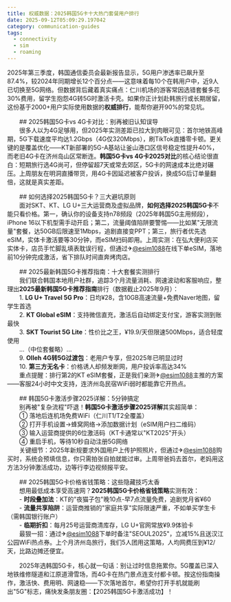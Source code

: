 ```yaml
---
title: 权威数据：2025韩国5G卡十大热门套餐用户排行
date: 2025-09-12T05:09:29.197042
category: communication-guides
tags:
  - connectivity
  - sim
  - roaming
---
```


2025年第三季度，韩国通信委员会最新报告显示，5G用户渗透率已飙升至87.4%，较2024年同期增长12个百分点——这意味着每10个在韩用户中，近9人已切换至5G网络。但数据背后藏着真实痛点：仁川机场的游客常因选错套餐多花30%费用，留学生抱怨4G转5G时激活卡壳。如果你正计划赴韩旅行或长期居留，这份基于2000+用户实际使用数据的**权威排行**，能帮你避开90%的常见坑。

　　## 2025韩国5G卡vs 4G卡对比：别再被旧认知误导  
　　很多人以为4G足够用，但2025年实测差距已拉大到肉眼可见：首尔地铁高峰期，5G下载速度平均达1.2Gbps（4G仅320Mbps），刷TikTok直播零卡顿。更关键的是覆盖优化——KT新部署的5G-A基站让釜山港口区信号稳定性提升40%，而老旧4G卡在济州岛山区常断连。**韩国5G卡vs 4G卡2025对比**的核心结论很直白：短期旅行选4G尚可，但停留超7天或常去郊区，5G卡的网速成本比绝对碾压。上周朋友在明洞直播带货，用4G卡因延迟被客户投诉，换成5G后订单量翻倍，这就是真实差距。

　　## 如何选择2025韩国5G卡？三大避坑原则  
　　面对SKT、KT、LG U+三大运营商及虚拟品牌，**如何选择2025韩国5G卡**不能只看价格。第一，确认你的设备支持n78频段（2025年韩国5G主用频段），iPhone 16以下机型需手动开启；第二，流量阈值陷阱要警惕——比如某"无限流量"套餐，达50GB后限速至1Mbps，追剧直接变PPT；第三，旅行者优先选eSIM，实体卡激活要等30分钟，而eSIM扫码即用。上周实测：在弘大便利店买实体卡，店员手忙脚乱填表耽误行程，但通过✈[@esim1088](https://t.me/s/esim1088)在线下单eSIM，落地前10分钟完成激活，省下排队时间直奔烤肉店。

　　## 2025最新韩国5G卡推荐指南：十大套餐实测排行  
　　我们联合韩国本地用户社群，追踪3个月流量消耗、网速波动和客服响应，整理出**2025最新韩国5G卡推荐指南**排行（数据截止2025年9月）：  
　　1. **LG U+ Travel 5G Pro**：日均¥28，含10GB高速流量+免费Naver地图，留学生首选  
　　2. **KT Global eSIM**：支持微信直充，激活后自动绑定支付宝，游客实测到账最快  
　　3. **SKT Tourist 5G Lite**：性价比之王，¥19.9/天但限速500Mbps，适合轻度使用  
　　...（中位套餐略）...  
　　9. **Olleh 4G转5G过渡包**：老用户专享，但2025年已明显过时  
　　10. **第三方无名卡**：价格诱人却频发断网，用户投诉率高达34%  
　　重点提醒：排行第2的KT eSIM套餐，正是我们亲测✈[@esim1088](https://t.me/s/esim1088)主推的方案——客服24小时中文支持，连济州岛民宿WiFi弱时都能靠它开热点。

　　## 韩国5G卡激活步骤2025详解：5分钟搞定  
　　别再被"复杂流程"吓退！**韩国5G卡激活步骤2025详解**其实超简单：  
　　① 落地后连机场免费WiFi（仁川T1/T2全覆盖）  
　　② 打开手机设置→蜂窝网络→添加数据计划（eSIM用户扫二维码）  
　　③ 输入运营商提供的6位激活码（KT卡通常以"KT2025"开头）  
　　④ 重启手机，等待10秒自动注册5G网络  
　　关键细节：2025年新规要求外国用户上传护照照片，但通过✈[@esim1088](https://t.me/s/esim1088)购买时，系统会预填信息，你只需拍张自拍就能过审。上周带爸妈去首尔，老妈用这方法3分钟激活成功，边等行李边视频报平安。

　　## 2025韩国5G卡价格省钱策略：这些隐藏技巧太香  
　　想用最低成本享受高速网？**2025韩国5G卡价格省钱策略**实测有效：  
　　- **时段叠加法**：KT的"夜猫子包"晚10点-早7点流量免费，追剧党月省¥60  
　　- **流量共享陷阱**：运营商推销的"家庭共享"实际限速严重，不如单买学生卡（需韩国银行账户）  
　　- **临期折扣**：每月25号运营商清库存，LG U+官网常放¥9.9体验卡  
　　最狠一招：通过✈[@esim1088](https://t.me/s/esim1088)下单时备注"SEOUL2025"，立减15%且送汉江公园WiFi热点券。上个月济州岛旅行，我们5人团用这策略，人均网费压到¥12/天，比路边摊还便宜。

　　2025年选韩国5G卡，核心就一句话：别让过时信息拖累你。5G覆盖已深入地铁维修隧道和江原道滑雪场，而4G卡在热门景点连支付都卡顿。按这份指南操作，激活快、费用明、网速稳——下次落地首尔，希望你打开手机就能刷出"5G"标志，痛快发条朋友圈：【2025韩国5G卡激活成功】！